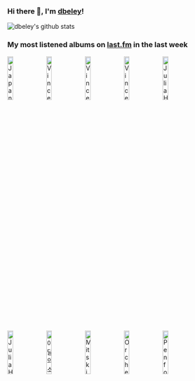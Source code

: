 ### Hi there 👋, I'm [dbeley](https://dbeley.ovh/en)!

![dbeley's github stats](https://github-readme-stats.vercel.app/api?username=dbeley)

### My most listened albums on [last.fm](https://www.last.fm/user/d_beley) in the last week

[<img src='https://lastfm.freetls.fastly.net/i/u/300x300/5d93403fbc951b7d31fa80ff826b5180.jpg' width='16%' height='16%' alt='Japanese Breakfast - Jubilee'>](https://www.last.fm/music/japanese%2bbreakfast/jubilee)&nbsp;
[<img src='https://lastfm.freetls.fastly.net/i/u/300x300/86faf53d067842d492e63ccaad0d45a5.jpg' width='16%' height='16%' alt='Vince Guaraldi Trio - A Charlie Brown Christmas [2012 Remastered & Expanded Edition]'>](https://www.last.fm/music/vince%2bguaraldi%2btrio/a%2bcharlie%2bbrown%2bchristmas%2b%255b2012%2bremastered%2b%2526%2bexpanded%2bedition%255d)&nbsp;
[<img src='https://lastfm.freetls.fastly.net/i/u/300x300/359cabc5940d4683c6abdc2d5667583b.png' width='16%' height='16%' alt='Vince Guaraldi Trio - A Boy Named Charlie Brown'>](https://www.last.fm/music/vince%2bguaraldi%2btrio/a%2bboy%2bnamed%2bcharlie%2bbrown)&nbsp;
[<img src='https://lastfm.freetls.fastly.net/i/u/300x300/a71d9e557c964437c4edac64e37e7f98.jpg' width='16%' height='16%' alt='Vince Guaraldi Trio - Jazz Impressions Of Black Orpheus [Original Jazz Classics Remasters] (OJC Remaster)'>](https://www.last.fm/music/vince%2bguaraldi%2btrio/jazz%2bimpressions%2bof%2bblack%2borpheus%2b%255boriginal%2bjazz%2bclassics%2bremasters%255d%2b%2528ojc%2bremaster%2529)&nbsp;
[<img src='https://lastfm.freetls.fastly.net/i/u/300x300/f7217fa1319c242872b6148740b26bcc.png' width='16%' height='16%' alt='Julia Holter - Have You In My Wilderness'>](https://www.last.fm/music/julia%2bholter/have%2byou%2bin%2bmy%2bwilderness)&nbsp;
<br>
[<img src='https://lastfm.freetls.fastly.net/i/u/300x300/8ee296bc1ea8dfcc004f9749da12b48b.jpg' width='16%' height='16%' alt='Julia Holter - Aviary'>](https://www.last.fm/music/julia%2bholter/aviary)&nbsp;
[<img src='https://lastfm.freetls.fastly.net/i/u/300x300/d2107c979eb820d08345b06cd9dad757.jpg' width='16%' height='16%' alt='이달의 소녀 오드아이써클 - Max & Match'>](https://www.last.fm/music/%25ec%259d%25b4%25eb%258b%25ac%25ec%259d%2598%2b%25ec%2586%258c%25eb%2585%2580%2b%25ec%2598%25a4%25eb%2593%259c%25ec%2595%2584%25ec%259d%25b4%25ec%258d%25a8%25ed%2581%25b4/max%2b%2526%2bmatch)&nbsp;
[<img src='https://lastfm.freetls.fastly.net/i/u/300x300/9ccbcd069c1149d28110373fe89de744.jpg' width='16%' height='16%' alt='Mitski - Bury Me at Make Out Creek'>](https://www.last.fm/music/mitski/bury%2bme%2bat%2bmake%2bout%2bcreek)&nbsp;
[<img src='https://lastfm.freetls.fastly.net/i/u/300x300/76b7605045984332c3340de76cc7da15.jpg' width='16%' height='16%' alt='Orchestre National De Jazz - Europa Paris'>](https://www.last.fm/music/orchestre%2bnational%2bde%2bjazz/europa%2bparis)&nbsp;
[<img src='https://lastfm.freetls.fastly.net/i/u/300x300/872333cf0b34459bb4a27e592b565d68.jpg' width='16%' height='16%' alt='Penfold - Amateurs and Professionals'>](https://www.last.fm/music/penfold/amateurs%2band%2bprofessionals)&nbsp;
<br>
